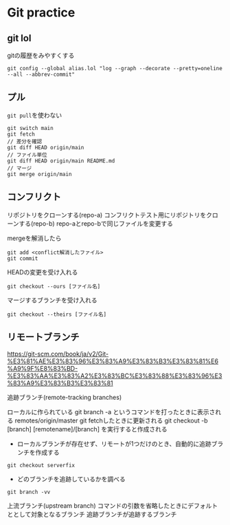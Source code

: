 # Git practice

## git lol

gitの履歴をみやすくする
```
git config --global alias.lol "log --graph --decorate --pretty=oneline --all --abbrev-commit"
```

## プル

``git pull``を使わない

```
git switch main
git fetch
// 差分を確認
git diff HEAD origin/main
// ファイル単位
git diff HEAD origin/main README.md
// マージ
git merge origin/main
```

## コンフリクト

リポジトリをクローンする(repo-a)
コンフリクトテスト用にリポジトリをクローンする(repo-b)
repo-aとrepo-bで同じファイルを変更する

mergeを解消したら
```
git add <conflict解消したファイル>
git commit
```

HEADの変更を受け入れる
```
git checkout --ours [ファイル名]
```
マージするブランチを受け入れる
```
git checkout --theirs [ファイル名]
```


## リモートブランチ
https://git-scm.com/book/ja/v2/Git-%E3%81%AE%E3%83%96%E3%83%A9%E3%83%B3%E3%83%81%E6%A9%9F%E8%83%BD-%E3%83%AA%E3%83%A2%E3%83%BC%E3%83%88%E3%83%96%E3%83%A9%E3%83%B3%E3%83%81

追跡ブランチ(remote-tracking branches)

ローカルに作られている
git branch -a というコマンドを打ったときに表示される
remotes/origin/master
git fetchしたときに更新される
git checkout -b [branch] [remotename]/[branch] を実行すると作成される
- ローカルブランチが存在せず、リモートが1つだけのとき、自動的に追跡ブランチを作成する
```
git checkout serverfix
```
- どのブランチを追跡しているかを調べる
```
git branch -vv
```

上流ブランチ(upstream branch)
コマンドの引数を省略したときにデフォルトととして対象となるブランチ
追跡ブランチが追跡するブランチ

